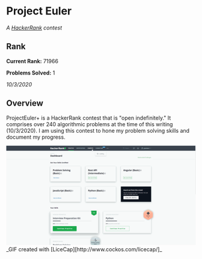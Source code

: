 # Project Euler
_A [HackerRank][hackerRankWebsite] contest_

## Rank
**Current Rank:** 71966

**Problems Solved:** 1

_10/3/2020_

## Overview
ProjectEuler+ is a HackerRank contest that is "open indefinitely." It comprises over 240 algorithmic problems at the time of this writing (10/3/2020). I am using this contest to hone my problem solving skills and document my progress.

<img src='ProjectEuler.gif' title='Project Euler' width='' alt='Project Euler' />
_GIF created with [LiceCap][http://www.cockos.com/licecap/]_

[hackerRankWebsite]: https://www.hackerrank.com/
